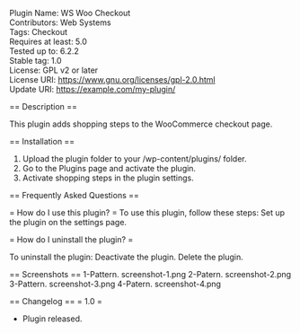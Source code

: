 Plugin Name:       WS Woo Checkout  
Contributors:      Web Systems  
Tags:              Checkout  
Requires at least: 5.0  
Tested up to:      6.2.2  
Stable tag:        1.0  
License:           GPL v2 or later  
License URI:       https://www.gnu.org/licenses/gpl-2.0.html  
Update URI:        https://example.com/my-plugin/  

== Description ==
  
This plugin adds shopping steps to the WooCommerce checkout page.

== Installation ==
  
1. Upload the plugin folder to your /wp-content/plugins/ folder.
2. Go to the Plugins page and activate the plugin.
3. Activate shopping steps in the plugin settings.
  
== Frequently Asked Questions ==
  
= How do I use this plugin? =
To use this plugin, follow these steps:
Set up the plugin on the settings page.
  
= How do I uninstall the plugin? =

To uninstall the plugin:
Deactivate the plugin.
Delete the plugin.
  
== Screenshots ==
1-Pattern. screenshot-1.png
2-Patern. screenshot-2.png
3-Pattern. screenshot-3.png
4-Patern. screenshot-4.png
  
== Changelog ==
= 1.0 =
* Plugin released. 
